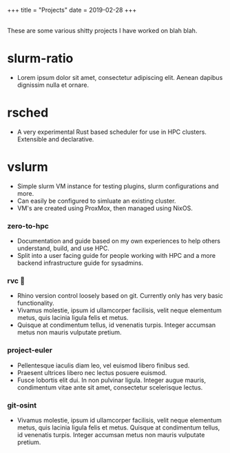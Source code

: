 +++
title = "Projects"
date = 2019-02-28
+++
<br/><br/>

These are some various shitty projects I have worked on blah blah.

# slurm-ratio
- Lorem ipsum dolor sit amet, consectetur adipiscing elit. Aenean dapibus dignissim nulla et ornare. 


# rsched
- A very experimental Rust based scheduler for use in HPC clusters. Extensible and declarative.

# vslurm
- Simple slurm VM instance for testing plugins, slurm configurations and more.
- Can easily be configured to simluate an existing cluster.
- VM's are created using ProxMox, then managed using NixOS. 

### zero-to-hpc
- Documentation and guide based on my own experiences to help others understand, build, and use HPC. 
- Split into a user facing guide for people working with HPC and a more backend infrastructure guide for sysadmins.


### rvc 📐
- Rhino version control loosely based on git. Currently only has very basic functionality. 
- Vivamus molestie, ipsum id ullamcorper facilisis, velit neque elementum metus, quis lacinia ligula felis et metus. 
- Quisque at condimentum tellus, id venenatis turpis. Integer accumsan metus non mauris vulputate pretium.

### project-euler 
- Pellentesque iaculis diam leo, vel euismod libero finibus sed.
-  Praesent ultrices libero nec lectus posuere euismod. 
- Fusce lobortis elit dui. In non pulvinar ligula. Integer augue mauris, condimentum vitae ante sit amet, consectetur scelerisque lectus. 

### git-osint 
- Vivamus molestie, ipsum id ullamcorper facilisis, velit neque elementum metus, quis lacinia ligula felis et metus. Quisque at condimentum tellus, id venenatis turpis. Integer accumsan metus non mauris vulputate pretium.